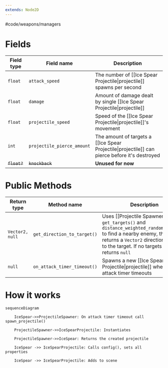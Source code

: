 ```yaml
---
extends: Node2D
---
```

#code/weapons/managers

# Fields
Field type|Field name|Description
-|-|-
`float`|`attack_speed`|The number of [[Ice Spear Projectile\|projectile]] spawns per second
`float`|`damage`|Amount of damage dealt by single [[Ice Spear Projectile\|projectile]]
`float`|`projectile_speed`|Speed of the [[Ice Spear Projectile\|projectile]]'s movement
`int`|`projectile_pierce_amount`|The amount of targets a [[Ice Spear Projectile\|projectile]] can pierce before it's destroyed
~~`float?`~~|~~`knockback`~~|**Unused for now**
# Public Methods
Return type|Method name|Description
-|-|-
`Vector2, null`|`get_direction_to_target()`|Uses [[Projectile Spawner]]'s `get_targets()` and `distance_weighted_random_choice()` to find a nearby enemy, then returns a `Vector2` direction pointing to the target. If no targets nearby returns `null`
`null`|`on_attack_timer_timeout()`|Spawns a new [[Ice Spear Projectile\|projectile]] when the attack timer timeouts

# How it works
```mermaid
sequenceDiagram

    IceSpear->>ProjectileSpawner: On attack timer timeout call spawn_projectile()
    
    ProjectileSpawner->>IceSpearProjectile: Instantiates

    ProjectileSpawner->>IceSpear: Returns the created projectile

    IceSpear ->> IceSpearProjectile: Calls config(), sets all properties

    IceSpear ->> IceSpearProjectile: Adds to scene
```
